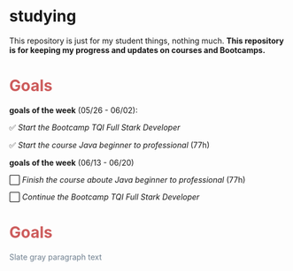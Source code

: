 # studying
<body>This repository is just for my student things, nothing much. <b>This repository is for keeping my progress and updates on courses and Bootcamps. </b>
<h1 style="color:#CD5C5C">Goals</h1>
<b>goals of the week</b> (05/26 - 06/02): 

  ✅ <i>Start the Bootcamp TQI Full Stark Developer</i>
  
  ✅ <i>Start the course Java beginner to professional</i> (77h)
 
<b>goals of the week</b> (06/13 - 06/20)

  ⬜ <i>Finish the course aboute Java beginner to professional</i> (77h)
  
  ⬜ <i>Continue the Bootcamp TQI Full Stark Developer</i>
  
  <h1 style="color:#CD5C5C">Goals</h1>
  <p style="color:SlateGray">Slate gray paragraph text</p>
</body>
